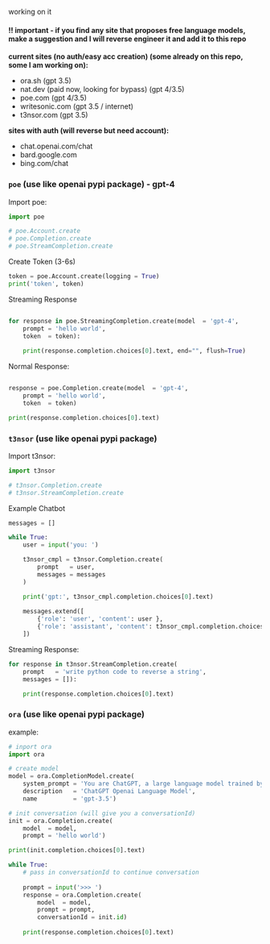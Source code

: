 working on it   


#### !! important - if you find any site that proposes free language models, make a suggestion and I will reverse engineer it and add it to this repo

**current sites (no auth/easy acc creation) (some already on this repo, some I am working on):**

- ora.sh (gpt 3.5)
- nat.dev (paid now, looking for bypass) (gpt 4/3.5)
- poe.com (gpt 4/3.5)
- writesonic.com (gpt 3.5 / internet)
- t3nsor.com (gpt 3.5)

**sites with auth (will reverse but need account):**

- chat.openai.com/chat
- bard.google.com
- bing.com/chat

### `poe` (use like openai pypi package) - gpt-4

Import poe:

```python
import poe

# poe.Account.create
# poe.Completion.create
# poe.StreamCompletion.create
```

Create Token (3-6s)
```python
token = poe.Account.create(logging = True)
print('token', token)
```

Streaming Response
```python

for response in poe.StreamingCompletion.create(model  = 'gpt-4',
    prompt = 'hello world',
    token  = token):
    
    print(response.completion.choices[0].text, end="", flush=True)
```

Normal Response:
```python

response = poe.Completion.create(model  = 'gpt-4',
    prompt = 'hello world',
    token  = token)

print(response.completion.choices[0].text)    
```     






### `t3nsor` (use like openai pypi package)   

Import t3nsor:

```python
import t3nsor

# t3nsor.Completion.create
# t3nsor.StreamCompletion.create
```

Example Chatbot
```python
messages = []

while True:
    user = input('you: ')

    t3nsor_cmpl = t3nsor.Completion.create(
        prompt   = user,
        messages = messages
    )

    print('gpt:', t3nsor_cmpl.completion.choices[0].text)
    
    messages.extend([
        {'role': 'user', 'content': user }, 
        {'role': 'assistant', 'content': t3nsor_cmpl.completion.choices[0].text}
    ])
```

Streaming Response:

```python
for response in t3nsor.StreamCompletion.create(
    prompt   = 'write python code to reverse a string',
    messages = []):

    print(response.completion.choices[0].text)
```

### `ora` (use like openai pypi package)   

example: 
```python
# inport ora
import ora

# create model
model = ora.CompletionModel.create(
    system_prompt = 'You are ChatGPT, a large language model trained by OpenAI. Answer as concisely as possible',
    description   = 'ChatGPT Openai Language Model',
    name          = 'gpt-3.5')

# init conversation (will give you a conversationId)
init = ora.Completion.create(
    model  = model,
    prompt = 'hello world')

print(init.completion.choices[0].text)

while True:
    # pass in conversationId to continue conversation
    
    prompt = input('>>> ')
    response = ora.Completion.create(
        model  = model,
        prompt = prompt,
        conversationId = init.id)
    
    print(response.completion.choices[0].text)
```







